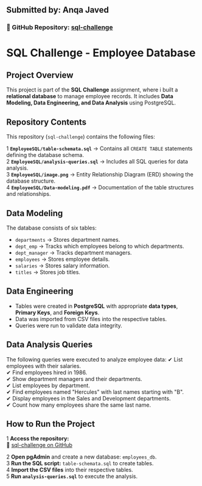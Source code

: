 ##  Submitted by: Anqa Javed  
### 🔗 GitHub Repository: [sql-challenge](https://github.com/anqajaved/sql-challenge)

# SQL Challenge - Employee Database

##  Project Overview
This project is part of the **SQL Challenge** assignment, where i built a **relational database** to manage employee records. It includes **Data Modeling, Data Engineering, and Data Analysis** using PostgreSQL.

##  Repository Contents
This repository (`sql-challenge`) contains the following files:

1️ **`EmployeeSQL/table-schemata.sql`** → Contains all `CREATE TABLE` statements defining the database schema.  
2️ **`EmployeeSQL/analysis-queries.sql`** → Includes all SQL queries for data analysis.  
3️ **`EmployeeSQL/image.png`** → Entity Relationship Diagram (ERD) showing the database structure.  
4️ **`EmployeeSQL/Data-modeling.pdf`** → Documentation of the table structures and relationships.

##  Data Modeling
The database consists of six tables:
- `departments` → Stores department names.
- `dept_emp` → Tracks which employees belong to which departments.
- `dept_manager` → Tracks department managers.
- `employees` → Stores employee details.
- `salaries` → Stores salary information.
- `titles` → Stores job titles.

##  Data Engineering
- Tables were created in **PostgreSQL** with appropriate **data types**, **Primary Keys**, and **Foreign Keys**.
- Data was imported from CSV files into the respective tables.
- Queries were run to validate data integrity.

##  Data Analysis Queries
The following queries were executed to analyze employee data:
✔ List employees with their salaries.  
✔ Find employees hired in 1986.  
✔ Show department managers and their departments.  
✔ List employees by department.  
✔ Find employees named "Hercules" with last names starting with "B".  
✔ Display employees in the Sales and Development departments.  
✔ Count how many employees share the same last name.  

##  How to Run the Project
1️ **Access the repository:**  
🔗 [sql-challenge on GitHub](https://github.com/anqajaved/sql-challenge)  

2️ **Open pgAdmin** and create a new database: `employees_db`.  
3️ **Run the SQL script:** `table-schemata.sql` to create tables.  
4️ **Import the CSV files** into their respective tables.  
5️ **Run `analysis-queries.sql`** to execute the analysis.




